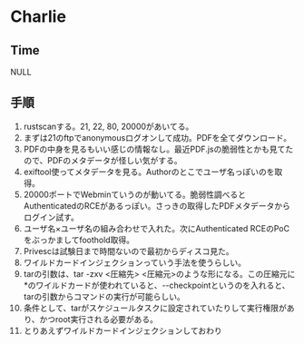# Charlie
## Time
NULL


## 手順
1. rustscanする。21, 22, 80, 20000があいてる。
2. まずは21のftpでanonymousログオンして成功。PDFを全てダウンロード。
3. PDFの中身を見るもいい感じの情報なし。最近PDF.jsの脆弱性とかも見てたので、PDFのメタデータが怪しい気がする。
4. exiftool使ってメタデータを見る。Authorのとこでユーザ名っぽいのを取得。
5. 20000ポートでWebminていうのが動いてる。脆弱性調べるとAuthenticatedのRCEがあるっぽい。さっきの取得したPDFメタデータからログイン試す。
6. ユーザ名×ユーザ名の組み合わせで入れた。次にAuthenticated RCEのPoCをぶっかましてfoothold取得。
7. Privescは試験日まで時間ないので最初からディスコ見た。
8. ワイルドカードインジェクションっていう手法を使うらしい。
9. tarの引数は、tar -zxv <圧縮先> <圧縮元>のような形になる。この圧縮元に*のワイルドカードが使われていると、--checkpointというのを入れると、tarの引数からコマンドの実行が可能らしい。
10. 条件として、tarがスケジュールタスクに設定されていたりして実行権限があり、かつroot実行される必要がある。
11. とりあえずワイルドカードインジェクションしておわり
